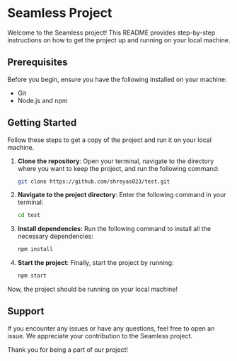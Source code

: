 # Seamless Project

Welcome to the Seamless project! This README provides step-by-step instructions on how to get the project up and running on your local machine.

## Prerequisites

Before you begin, ensure you have the following installed on your machine:
- Git
- Node.js and npm

## Getting Started

Follow these steps to get a copy of the project and run it on your local machine.

1. **Clone the repository**: Open your terminal, navigate to the directory where you want to keep the project, and run the following command:

    ```bash
    git clone https://github.com/shreyas023/test.git
    ```

2. **Navigate to the project directory**: Enter the following command in your terminal:

    ```bash
    cd test
    ```

3. **Install dependencies**: Run the following command to install all the necessary dependencies:

    ```bash
    npm install
    ```

4. **Start the project**: Finally, start the project by running:

    ```bash
    npm start
    ```

Now, the project should be running on your local machine!

## Support

If you encounter any issues or have any questions, feel free to open an issue. We appreciate your contribution to the Seamless project.

Thank you for being a part of our project!
